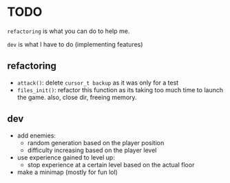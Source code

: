  # TODO
`refactoring` is what you can do to help me.

`dev` is what I have to do (implementing features)

## refactoring
- `attack()`: delete `cursor_t backup` as it was only for a test
- `files_init()`: refactor this function as its taking too much time to launch the game. also, close dir, freeing memory.

## dev
- add enemies:
	- random generation based on the player position
	- difficulty increasing based on the player level
- use experience gained to level up:
	- stop experience at a certain level based on the actual floor
- make a minimap (mostly for fun lol)
